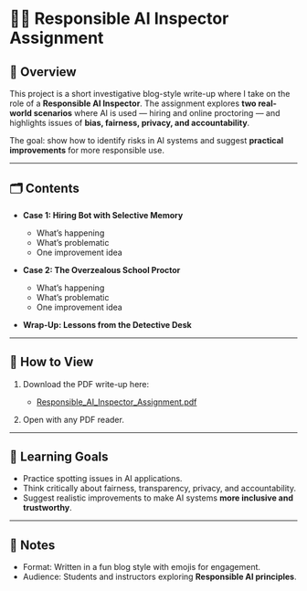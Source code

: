 # 🕵️‍♂️ Responsible AI Inspector Assignment

## 📖 Overview

This project is a short investigative blog-style write-up where I take on the role of a **Responsible AI Inspector**.
The assignment explores **two real-world scenarios** where AI is used — hiring and online proctoring — and highlights issues of **bias, fairness, privacy, and accountability**.

The goal: show how to identify risks in AI systems and suggest **practical improvements** for more responsible use.

---

## 🗂️ Contents

* **Case 1: Hiring Bot with Selective Memory**

  * What’s happening
  * What’s problematic
  * One improvement idea

* **Case 2: The Overzealous School Proctor**

  * What’s happening
  * What’s problematic
  * One improvement idea

* **Wrap-Up: Lessons from the Detective Desk**

---

## 🚀 How to View

1. Download the PDF write-up here:

   * [Responsible\_AI\_Inspector\_Assignment.pdf](./Responsible_AI_Inspector_Assignment.pdf)
2. Open with any PDF reader.

---

## 🎯 Learning Goals

* Practice spotting issues in AI applications.
* Think critically about fairness, transparency, privacy, and accountability.
* Suggest realistic improvements to make AI systems **more inclusive and trustworthy**.

---

## 📌 Notes

* Format: Written in a fun blog style with emojis for engagement.
* Audience: Students and instructors exploring **Responsible AI principles**.
